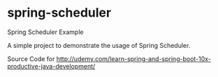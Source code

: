# spring-scheduler
Spring Scheduler Example

A simple project to demonstrate the usage of Spring Scheduler.

Source Code for http://udemy.com/learn-spring-and-spring-boot-10x-productive-java-development/
